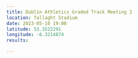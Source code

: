 ```yaml
---
title: Dublin Athletics Graded Track Meeting 2
location: Tallaght Stadium
date: 2023-05-10 19:00
latitude: 53.3522291
longitude: -6.3214874
results:

---
```

